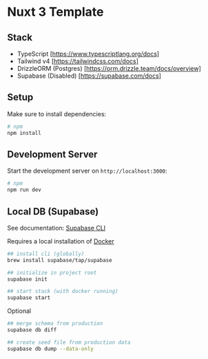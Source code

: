 # Nuxt 3 Template
## Stack
- TypeScript [https://www.typescriptlang.org/docs]
- Tailwind v4 [https://tailwindcss.com/docs]
- DrizzleORM (Postgres) [https://orm.drizzle.team/docs/overview]
- Supabase (Disabled) [https://supabase.com/docs]

## Setup
Make sure to install dependencies:

```bash
# npm
npm install
```

## Development Server
Start the development server on `http://localhost:3000`:

```bash
# npm
npm run dev
```

## Local DB (Supabase)
See documentation: [Supabase CLI](https://supabase.com/docs/guides/local-development/cli/getting-started)

Requires a local installation of [Docker](https://www.docker.com/products/docker-desktop/)

```bash
## install cli (globally)
brew install supabase/tap/supabase

## initialize in project root
supabase init

## start stack (with docker running)
supabase start
```

Optional
```bash
## merge schema from production
supabase db diff

## create seed file from production data
supabase db dump --data-only
```